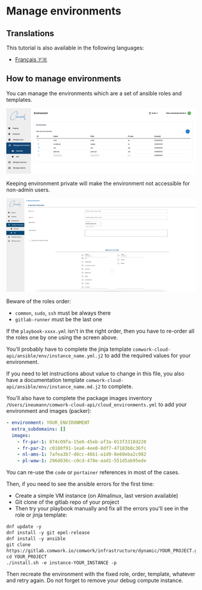 # Manage environments

## Translations

This tutorial is also available in the following languages:
* [Français 🇫🇷](../../../translations/fr/tutorials/console/admin/environments.md)

## How to manage environments

You can manage the environments which are a set of ansible roles and templates.

![environments](../../../img/environments.png)

Keeping environment private will make the environment not accessible for non-admin users.

![create_environment](../../../img/create_environment.png)

Beware of the roles order:
* `common`, `sudo`, `ssh` must be always there
* `gitlab-runner` must be the last one

If the `playbook-xxxx.yml` isn't in the right order, then you have to re-order all the roles one by one using the screen above.

You'll probably have to complete the jinja template `comwork-cloud-api/ansible/env/instance_name.yml.j2` to add the required values for your environment.

If you need to let instructions about value to change in this file, you also have a documentation template `comwork-cloud-api/ansible/env/instance_name.md.j2` to complete.

You'll also have to complete the package images inventory `/Users/ineumann/comwork-cloud-api/cloud_environments.yml` to add your environment and images (packer):

```yaml
- environment: YOUR_ENVIRONMENT
  extra_subdomains: []
  images:
    - fr-par-1: 874c09fa-15e6-45eb-af3a-013f3318d220
    - fr-par-2: c0180f91-1ea8-4ee0-8df7-47183b8c36fc
    - nl-ams-1: 7afea3b7-d6cc-46b1-a1d9-8e60eba2c982
    - pl-waw-1: 296d036c-c0cd-478e-aad1-551d5ab95ede
```

You can re-use the `code` or `portainer` references in most of the cases.

Then, if you need to see the ansible errors for the first time:
* Create a simple VM instance (on Almalinux, last version available)
* Git clone of the gitlab repo of your project
* Then try your playbook manually and fix all the errors you'll see in the role or jinja template:

```shell
dnf update -y
dnf install -y git epel-release
dnf install -y ansible
git clone https://gitlab.comwork.io/comwork/infrastructure/dynamic/YOUR_PROJECT.git
cd YOUR_PROJECT
./install.sh -e instance-YOUR_INSTANCE -p
```

Then recreate the environment with the fixed role, order, template, whatever and retry again.
Do not forget to remove your debug compute instance.
